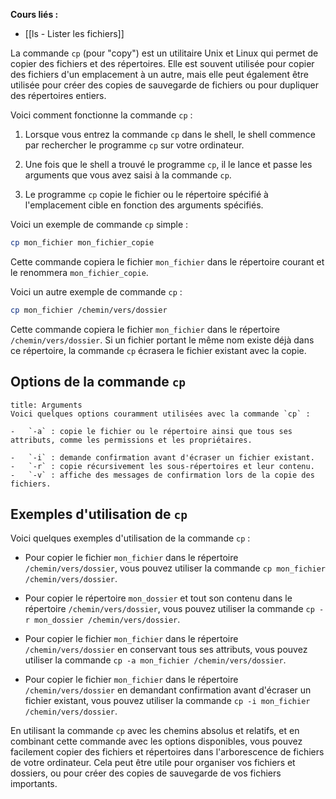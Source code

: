 **Cours liés :**
- [[ls - Lister les fichiers]]

La commande `cp` (pour "copy") est un utilitaire Unix et Linux qui permet de copier des fichiers et des répertoires. Elle est souvent utilisée pour copier des fichiers d'un emplacement à un autre, mais elle peut également être utilisée pour créer des copies de sauvegarde de fichiers ou pour dupliquer des répertoires entiers.

Voici comment fonctionne la commande `cp` :

1.  Lorsque vous entrez la commande `cp` dans le shell, le shell commence par rechercher le programme `cp` sur votre ordinateur.

2.  Une fois que le shell a trouvé le programme `cp`, il le lance et passe les arguments que vous avez saisi à la commande `cp`.

3.  Le programme `cp` copie le fichier ou le répertoire spécifié à l'emplacement cible en fonction des arguments spécifiés.

Voici un exemple de commande `cp` simple :

```bash
cp mon_fichier mon_fichier_copie
```

Cette commande copiera le fichier `mon_fichier` dans le répertoire courant et le renommera `mon_fichier_copie`.

Voici un autre exemple de commande `cp` :

```bash
cp mon_fichier /chemin/vers/dossier
```

Cette commande copiera le fichier `mon_fichier` dans le répertoire `/chemin/vers/dossier`. Si un fichier portant le même nom existe déjà dans ce répertoire, la commande `cp` écrasera le fichier existant avec la copie.

## Options de la commande `cp`

```ad-info
title: Arguments
Voici quelques options couramment utilisées avec la commande `cp` :

-   `-a` : copie le fichier ou le répertoire ainsi que tous ses attributs, comme les permissions et les propriétaires.
  
-   `-i` : demande confirmation avant d'écraser un fichier existant.
-   `-r` : copie récursivement les sous-répertoires et leur contenu.
-   `-v` : affiche des messages de confirmation lors de la copie des fichiers.
```

## Exemples d'utilisation de `cp`

Voici quelques exemples d'utilisation de la commande `cp` :

-  Pour copier le fichier `mon_fichier` dans le répertoire `/chemin/vers/dossier`, vous pouvez utiliser la commande `cp mon_fichier /chemin/vers/dossier`.
  
-  Pour copier le répertoire `mon_dossier` et tout son contenu dans le répertoire `/chemin/vers/dossier`, vous pouvez utiliser la commande `cp -r mon_dossier /chemin/vers/dossier`.
  
-  Pour copier le fichier `mon_fichier` dans le répertoire `/chemin/vers/dossier` en conservant tous ses attributs, vous pouvez utiliser la commande `cp -a mon_fichier /chemin/vers/dossier`.
  
-  Pour copier le fichier `mon_fichier` dans le répertoire `/chemin/vers/dossier` en demandant confirmation avant d'écraser un fichier existant, vous pouvez utiliser la commande `cp -i mon_fichier /chemin/vers/dossier`.

En utilisant la commande `cp` avec les chemins absolus et relatifs, et en combinant cette commande avec les options disponibles, vous pouvez facilement copier des fichiers et répertoires dans l'arborescence de fichiers de votre ordinateur. Cela peut être utile pour organiser vos fichiers et dossiers, ou pour créer des copies de sauvegarde de vos fichiers importants.